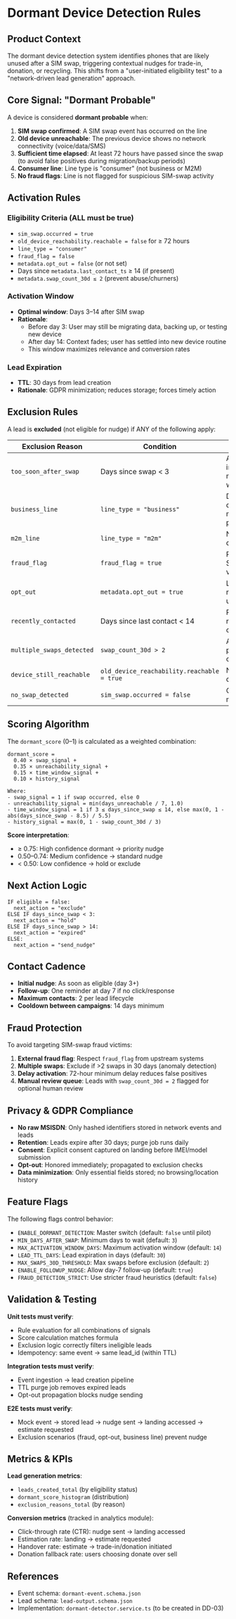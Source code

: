 # Dormant Device Detection Rules

## Product Context

The dormant device detection system identifies phones that are likely unused after a SIM swap, triggering contextual nudges for trade-in, donation, or recycling. This shifts from a "user-initiated eligibility test" to a "network-driven lead generation" approach.

## Core Signal: "Dormant Probable"

A device is considered **dormant probable** when:

1. **SIM swap confirmed**: A SIM swap event has occurred on the line
2. **Old device unreachable**: The previous device shows no network connectivity (voice/data/SMS)
3. **Sufficient time elapsed**: At least 72 hours have passed since the swap (to avoid false positives during migration/backup periods)
4. **Consumer line**: Line type is "consumer" (not business or M2M)
5. **No fraud flags**: Line is not flagged for suspicious SIM-swap activity

## Activation Rules

### Eligibility Criteria (ALL must be true)

- `sim_swap.occurred = true`
- `old_device_reachability.reachable = false` for ≥ 72 hours
- `line_type = "consumer"`
- `fraud_flag = false`
- `metadata.opt_out = false` (or not set)
- Days since `metadata.last_contact_ts` ≥ 14 (if present)
- `metadata.swap_count_30d ≤ 2` (prevent abuse/churners)

### Activation Window

- **Optimal window**: Days 3–14 after SIM swap
- **Rationale**: 
  - Before day 3: User may still be migrating data, backing up, or testing new device
  - After day 14: Context fades; user has settled into new device routine
  - This window maximizes relevance and conversion rates

### Lead Expiration

- **TTL**: 30 days from lead creation
- **Rationale**: GDPR minimization; reduces storage; forces timely action

## Exclusion Rules

A lead is **excluded** (not eligible for nudge) if ANY of the following apply:

| Exclusion Reason | Condition | Rationale |
|-----------------|-----------|-----------|
| `too_soon_after_swap` | Days since swap < 3 | Avoid interrupting migration/backup window |
| `business_line` | `line_type = "business"` | Different decision-makers; separate program |
| `m2m_line` | `line_type = "m2m"` | Not consumer devices |
| `fraud_flag` | `fraud_flag = true` | Protect against SIM-swap fraud victims |
| `opt_out` | `metadata.opt_out = true` | Legal requirement; user preference |
| `recently_contacted` | Days since last contact < 14 | Prevent fatigue; respect cooldown |
| `multiple_swaps_detected` | `swap_count_30d > 2` | Anomaly; potential abuse or reseller |
| `device_still_reachable` | `old_device_reachability.reachable = true` | No evidence of dormancy |
| `no_swap_detected` | `sim_swap.occurred = false` | Core signal missing |

## Scoring Algorithm

The `dormant_score` (0–1) is calculated as a weighted combination:

```
dormant_score = 
  0.40 × swap_signal +
  0.35 × unreachability_signal +
  0.15 × time_window_signal +
  0.10 × history_signal

Where:
- swap_signal = 1 if swap occurred, else 0
- unreachability_signal = min(days_unreachable / 7, 1.0)
- time_window_signal = 1 if 3 ≤ days_since_swap ≤ 14, else max(0, 1 - abs(days_since_swap - 8.5) / 5.5)
- history_signal = max(0, 1 - swap_count_30d / 3)
```

**Score interpretation**:
- ≥ 0.75: High confidence dormant → priority nudge
- 0.50–0.74: Medium confidence → standard nudge
- < 0.50: Low confidence → hold or exclude

## Next Action Logic

```
IF eligible = false:
  next_action = "exclude"
ELSE IF days_since_swap < 3:
  next_action = "hold"
ELSE IF days_since_swap > 14:
  next_action = "expired"
ELSE:
  next_action = "send_nudge"
```

## Contact Cadence

- **Initial nudge**: As soon as eligible (day 3+)
- **Follow-up**: One reminder at day 7 if no click/response
- **Maximum contacts**: 2 per lead lifecycle
- **Cooldown between campaigns**: 14 days minimum

## Fraud Protection

To avoid targeting SIM-swap fraud victims:

1. **External fraud flag**: Respect `fraud_flag` from upstream systems
2. **Multiple swaps**: Exclude if >2 swaps in 30 days (anomaly detection)
3. **Delay activation**: 72-hour minimum delay reduces false positives
4. **Manual review queue**: Leads with `swap_count_30d = 2` flagged for optional human review

## Privacy & GDPR Compliance

- **No raw MSISDN**: Only hashed identifiers stored in network events and leads
- **Retention**: Leads expire after 30 days; purge job runs daily
- **Consent**: Explicit consent captured on landing before IMEI/model submission
- **Opt-out**: Honored immediately; propagated to exclusion checks
- **Data minimization**: Only essential fields stored; no browsing/location history

## Feature Flags

The following flags control behavior:

- `ENABLE_DORMANT_DETECTION`: Master switch (default: `false` until pilot)
- `MIN_DAYS_AFTER_SWAP`: Minimum days to wait (default: `3`)
- `MAX_ACTIVATION_WINDOW_DAYS`: Maximum activation window (default: `14`)
- `LEAD_TTL_DAYS`: Lead expiration in days (default: `30`)
- `MAX_SWAPS_30D_THRESHOLD`: Max swaps before exclusion (default: `2`)
- `ENABLE_FOLLOWUP_NUDGE`: Allow day-7 follow-up (default: `true`)
- `FRAUD_DETECTION_STRICT`: Use stricter fraud heuristics (default: `false`)

## Validation & Testing

**Unit tests must verify**:
- Rule evaluation for all combinations of signals
- Score calculation matches formula
- Exclusion logic correctly filters ineligible leads
- Idempotency: same event → same lead_id (within TTL)

**Integration tests must verify**:
- Event ingestion → lead creation pipeline
- TTL purge job removes expired leads
- Opt-out propagation blocks nudge sending

**E2E tests must verify**:
- Mock event → stored lead → nudge sent → landing accessed → estimate requested
- Exclusion scenarios (fraud, opt-out, business line) prevent nudge

## Metrics & KPIs

**Lead generation metrics**:
- `leads_created_total` (by eligibility status)
- `dormant_score_histogram` (distribution)
- `exclusion_reasons_total` (by reason)

**Conversion metrics** (tracked in analytics module):
- Click-through rate (CTR): nudge sent → landing accessed
- Estimation rate: landing → estimate requested
- Handover rate: estimate → trade-in/donation initiated
- Donation fallback rate: users choosing donate over sell

## References

- Event schema: `dormant-event.schema.json`
- Lead schema: `lead-output.schema.json`
- Implementation: `dormant-detector.service.ts` (to be created in DD-03)
